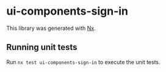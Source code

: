 # ui-components-sign-in

This library was generated with [Nx](https://nx.dev).

## Running unit tests

Run `nx test ui-components-sign-in` to execute the unit tests.
